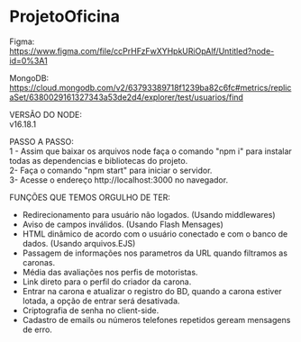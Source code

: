 # ProjetoOficina
 
Figma: <br>
https://www.figma.com/file/ccPrHFzFwXYHpkURiOpAlf/Untitled?node-id=0%3A1

MongoDB: <br>
https://cloud.mongodb.com/v2/63793389718f1239ba82c6fc#metrics/replicaSet/6380029161327343a53de2d4/explorer/test/usuarios/find

VERSÃO DO NODE: <br>
v16.18.1

PASSO A PASSO:<br> 
 1 - Assim que baixar os arquivos node faça o comando "npm i" para instalar todas as dependencias e bibliotecas do projeto.<br>
 2- Faça o comando "npm start" para iniciar o servidor.<br>
 3- Acesse o endereço http://localhost:3000 no navegador.
 
 FUNÇÕES QUE TEMOS ORGULHO DE TER:<br>
 - Redirecionamento para usuário não logados. (Usando middlewares)<br>
 - Aviso de campos inválidos. (Usando Flash Mensages)<br>
 - HTML dinâmico de acordo com o usuário conectado e com o banco de dados. (Usando arquivos.EJS)<br>
 - Passagem de informações nos parametros da URL quando filtramos as caronas.<br>
 - Média das avaliações nos perfis de motoristas.<br>
 - Link direto para o perfil do criador da carona.<br>
 - Entrar na carona e atualizar o registro do BD, quando a carona estiver lotada, a opção de entrar será desativada.<br>
 - Criptografia de senha no client-side.<br>
 - Cadastro de emails ou números telefones repetidos geream mensagens de erro.<br>
 
